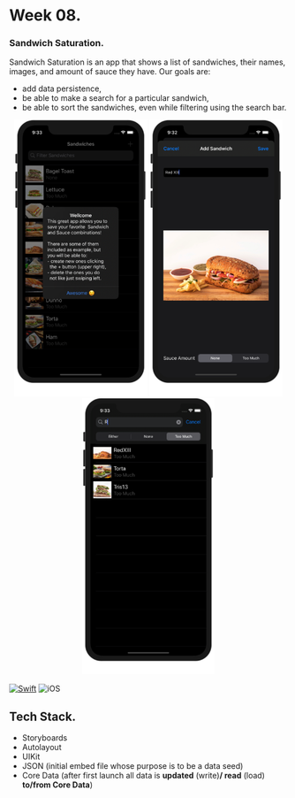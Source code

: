 # Week 08.

### Sandwich Saturation.
Sandwich Saturation is an app that shows a list of sandwiches, their names, images, and amount of sauce they have. Our goals are:  
- add data persistence,  
- be able to make a search for a particular sandwich,
- be able to sort the sandwiches, even while filtering using the search bar.

<p align="center"> <!-- using the assets directory -->
	<img src="/Week08/Assets/pic01.png" height="500"/> 
	<img src="/Week08/Assets/pic02.png" height="500"/>
  <img src="/Week08/Assets/pic03.png" height="500"/>
</p> 

[![Swift](https://img.shields.io/badge/Swift-5.0-orange.svg?longCache=true&style=flat&logo=swift)](https://www.swift.org)
![iOS](https://img.shields.io/badge/iOS-13.2+-lightgrey.svg?longCache=true&?style=plastic&logo=apple)


## Tech Stack.
- Storyboards
- Autolayout
- UIKit
- JSON (initial embed file whose purpose is to be a data seed)
- Core Data (after first launch all data is **updated** (write)**/ read** (load) **to/from Core Data**)  

